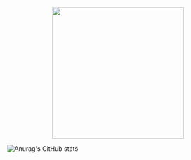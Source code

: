 <div id="header" align="center">
  <img src="https://media.giphy.com/media/Ah3zHH7hvsSB2/giphy.gif" width="300"/>
</div>

![Anurag's GitHub stats](https://github-readme-stats.vercel.app/api?username=ShumAhd&theme=dark&show_icons=true)
